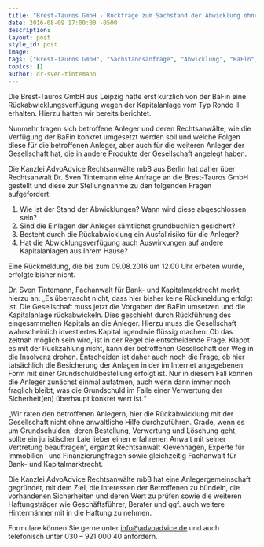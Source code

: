 ```yaml
---
title: "Brest-Tauros GmbH - Rückfrage zum Sachstand der Abwicklung ohne Antwort"
date: 2016-08-09 17:00:00 -0500
description:
layout: post
style_id: post
image:
tags: ["Brest-Tauros GmbH", "Sachstandsanfrage", "Abwicklung", "BaFin", "Anleger", "Sicherheit", "Anlagensicherung", "Ronda II", "Ronda I", "grundbuchliche Besicherung", "Haftung", "Rückmeldung", "Anlegergemeinschaft", "AdvoAdvice", "Dr. Tintemann", "Bank- und Kapitalmarktrecht"]
topics: []
author: dr-sven-tintemann
---
```


Die Brest-Tauros GmbH aus Leipzig hatte erst kürzlich von der BaFin eine Rückabwicklungsverfügung wegen der Kapitalanlage vom Typ Rondo II erhalten. Hierzu hatten wir bereits berichtet.

Nunmehr fragen sich betroffene Anleger und deren Rechtsanwälte, wie die Verfügung der BaFin konkret umgesetzt werden soll und welche Folgen diese für die betroffenen Anleger, aber auch für die weiteren Anleger der Gesellschaft hat, die in andere Produkte der Gesellschaft angelegt haben.

Die Kanzlei AdvoAdvice Rechtsanwälte mbB aus Berlin hat daher über Rechtsanwalt Dr. Sven Tintemann eine Anfrage an die Brest-Tauros GmbH gestellt und diese zur Stellungnahme zu den folgenden Fragen aufgefordert:

1. Wie ist der Stand der Abwicklungen? Wann wird diese abgeschlossen sein?
2. Sind die Einlagen der Anleger sämtlichst grundbuchlich gesichert?
3. Besteht durch die Rückabwicklung ein Ausfallrisiko für die Anleger?
4. Hat die Abwicklungsverfügung auch Auswirkungen auf andere Kapitalanlagen aus Ihrem Hause?

Eine Rückmeldung, die bis zum 09.08.2016 um 12.00 Uhr erbeten wurde, erfolgte bisher nicht.

Dr. Sven Tintemann, Fachanwalt für Bank- und Kapitalmarktrecht merkt hierzu an: „Es überrascht nicht, dass hier bisher keine Rückmeldung erfolgt ist. Die Gesellschaft muss jetzt die Vorgaben der BaFin umsetzen und die Kapitalanlage rückabwickeln. Dies geschieht durch Rückführung des eingesammelten Kapitals an die Anleger. Hierzu muss die Gesellschaft wahrscheinlich investiertes Kapital irgendwie flüssig machen. Ob das zeitnah möglich sein wird, ist in der Regel die entscheidende Frage. Klappt es mit der Rückzahlung nicht, kann der betroffenen Gesellschaft der Weg in die Insolvenz drohen. Entscheiden ist daher auch noch die Frage, ob hier tatsächlich die Besicherung der Anlagen in der im Internet angegebenen Form mit einer Grundschuldbestellung erfolgt ist. Nur in diesem Fall können die Anleger zunächst einmal aufatmen, auch wenn dann immer noch fraglich bleibt, was die Grundschuld im Falle einer Verwertung der Sicherheit(en) überhaupt konkret wert ist.“

„Wir raten den betroffenen Anlegern, hier die Rückabwicklung mit der Gesellschaft nicht ohne anwaltliche Hilfe durchzuführen. Grade, wenn es um Grundschulden, deren Bestellung, Verwertung und Löschung geht, sollte ein juristischer Laie lieber einen erfahrenen Anwalt mit seiner Vertretung beauftragen“, ergänzt Rechtsanwalt Klevenhagen, Experte für Immobilien- und Finanzierungfragen sowie gleichzeitig Fachanwalt für Bank- und Kapitalmarktrecht.

Die Kanzlei AdvoAdvice Rechtsanwälte mbB hat eine Anlegergemeinschaft gegründet, mit dem Ziel, die Interessen der Betroffenen zu bündeln, die vorhandenen Sicherheiten und deren Wert zu prüfen sowie die weiteren Haftungsträger wie Geschäftsführer, Berater und ggf. auch weitere Hintermänner mit in die Haftung zu nehmen.

Formulare können Sie gerne unter [info@advoadvice.de](mailto:info@advoadvice.de "Link: mailto:info@advoadvice.de") und auch telefonisch unter 030 – 921 000 40 anfordern.

  

